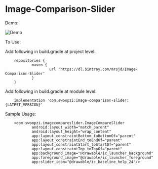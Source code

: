# Image-Comparison-Slider

Demo: 

![Demo](https://media.giphy.com/media/j1sdApf7nJOTvXoKST/giphy.gif)

To Use: 

Add following in build.gradle at project level.

        repositories {
                maven {
                        url 'https://dl.bintray.com/mrsjd/Image-Comparison-Slider'
                }
        } 
        
Add following in build.gradle at module level.
   
        implementation 'com.swoopzi:image-comparison-slider:{LATEST_VERSION}'

Sample Usage:

        <com.swoopzi.imagecompareslider.ImageCompareSlider
                android:layout_width="match_parent"
                android:layout_height="wrap_content"
                app:layout_constraintBottom_toBottomOf="parent"
                app:layout_constraintEnd_toEndOf="parent"
                app:layout_constraintStart_toStartOf="parent"
                app:layout_constraintTop_toTopOf="parent"
                app:background_image="@drawable/ic_launcher_background"
                app:foreground_image="@drawable/ic_launcher_foreground"
                app:slider_icon="@drawable/ic_baseline_help_24"/>
